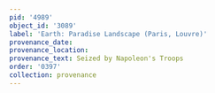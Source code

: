 ```yaml
---
pid: '4989'
object_id: '3089'
label: 'Earth: Paradise Landscape (Paris, Louvre)'
provenance_date:
provenance_location:
provenance_text: Seized by Napoleon's Troops
order: '0397'
collection: provenance
---
```

